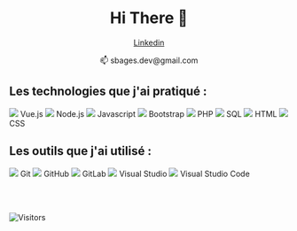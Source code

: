 <h1 align="center">Hi There 👋</h1>

<p align="center"><a href="https://www.linkedin.com/in/sebastienbages">Linkedin</a></p>
<p align="center">📫 sbages.dev@gmail.com</p>

<!-- 🌱 Ma spécialité actuelle :

<img src="https://img.icons8.com/color/48/000000/c-sharp-logo.png"/>

- .NET -->

<!-- 🏋 Actuellement je me forme sur : -->

<!-- <img src="https://img.icons8.com/color/48/000000/angularjs.png"/>   Angular -->

## Les technologies que j'ai pratiqué :

<img src="https://img.icons8.com/color/48/000000/vue-js.png"/> Vue.js
<img src="https://img.icons8.com/color/48/000000/nodejs.png"/> Node.js
<img src="https://img.icons8.com/color/48/000000/javascript.png"/> Javascript
<img src="https://img.icons8.com/color/48/000000/bootstrap.png"/> Bootstrap
<img src="https://img.icons8.com/offices/40/000000/php-logo.png"/> PHP
<img src="https://img.icons8.com/office/40/000000/sql.png"/> SQL
<img src="https://img.icons8.com/color/48/000000/html-5.png"/> HTML
<img src="https://img.icons8.com/color/48/000000/css3.png"/> CSS

## Les outils que j'ai utilisé :

<img src="https://img.icons8.com/color/48/000000/git.png"/> Git
<img src="https://img.icons8.com/fluent/48/000000/github.png"/> GitHub
<img src="https://img.icons8.com/color/48/000000/gitlab.png"/> GitLab
<img src="https://img.icons8.com/color/48/000000/visual-studio.png"/> Visual Studio
<img src="https://img.icons8.com/color/48/000000/visual-studio-code-2019.png"/> Visual Studio Code

<br/>
<br/>



![Visitors](https://visitor-badge.laobi.icu/badge?page_id=sebastienbages.sebastienbages)
